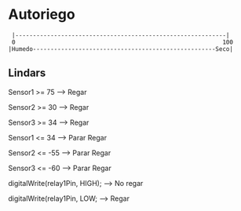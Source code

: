 # Autoriego


     |------------------------------------------------------------|
     0                                                           100
    |Humedo----------------------------------------------------Seco|


## Lindars
Sensor1 >= 75 --> Regar

Sensor2 >= 30 --> Regar

Sensor3 >= 34 --> Regar



Sensor1 <= 34 --> Parar Regar

Sensor2 <= -55 --> Parar Regar

Sensor3 <= -60 --> Parar Regar



digitalWrite(relay1Pin, HIGH); --> No regar


digitalWrite(relay1Pin, LOW;   --> Regar